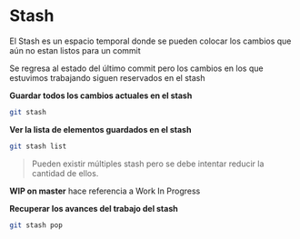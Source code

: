 # Stash

El Stash es un espacio temporal donde se pueden colocar los cambios que aún no estan listos para un commit

Se regresa al estado del último commit pero los cambios en los que estuvimos trabajando siguen reservados en el stash

**Guardar todos los cambios actuales en el stash**

```bash
git stash
```

**Ver la lista de elementos guardados en el stash**
```bash
git stash list
```

> Pueden existir múltiples stash pero se debe intentar reducir la cantidad de ellos.

**WIP on master** hace referencia a Work In Progress


**Recuperar los avances del trabajo del stash**
```bash
git stash pop
```